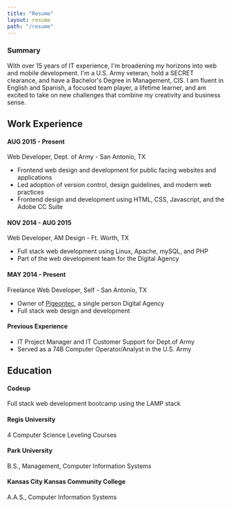 ```yaml
---
title: "Resume"
layout: resume
path: "/resume"
---
```


<div class="summary-box">
    <h3 class="summary-h3 text-center">Summary</h3>
    <p class="summary-p">
        With over 15 years of IT experience, I'm broadening my horizons into web and mobile development. I'm a U.S. Army veteran, hold a SECRET clearance, and have a Bachelor's Degree in Management, CIS. I am fluent in English and Spanish, a focused team player, a lifetime learner, and am excited to take on new challenges that combine my creativity and business sense.
    </p>
</div>


<h2 class="section-h2">Work Experience</h2>

#### AUG 2015 - Present

<p class="position">Web Developer, Dept. of Army - San Antonio, TX</p> 

* Frontend web design and development for public facing websites and applications
* Led adoption of version control, design guidelines, and modern web practices
* Frontend design and development using HTML, CSS, Javascript, and the Adobe CC Suite


#### NOV 2014 - AUG 2015

<p class="position">Web Developer, AM Design - Ft. Worth, TX</p>

* Full stack web development using Linux, Apache, mySQL, and PHP
* Part of the web development team for the Digital Agency

#### MAY 2014 - Present

<p class="position">Freelance Web Developer, Self - San Antonio, TX</p>

* Owner of [Pigeontec][pigeontec], a single person Digital Agency
* Full stack web design and development

#### Previous Experience

* IT Project Manager and IT Customer Support for Dept.of Army
* Served as a 74B Computer Operator/Analyst in the U.S. Army

<h2 class="section-h2">Education</h2>

#### Codeup
<p class="project-p">
    Full stack web development bootcamp using the LAMP stack
</p>

#### Regis University
<p class="project-p">
    4 Computer Science Leveling Courses
</p>

#### Park University
<p class="project-p">
    B.S., Management, Computer Information Systems
</p>

#### Kansas City Kansas Community College
<p class="project-p">
    A.A.S., Computer Information Systems
</p>

[pigeontec]: http://pigeontec.com
[community-helpers]: http://community-helpers.com/
[react-blog]: http://frankpigeon.com
[david-portillo]: http://davidportillotenor.com/
[sean-dorr]: http://seandorr.com/